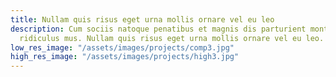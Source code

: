 ```yaml
---
title: Nullam quis risus eget urna mollis ornare vel eu leo
description: Cum sociis natoque penatibus et magnis dis parturient montes, nascetur
  ridiculus mus. Nullam quis risus eget urna mollis ornare vel eu leo.
low_res_image: "/assets/images/projects/comp3.jpg"
high_res_image: "/assets/images/projects/high3.jpg"
---
```


